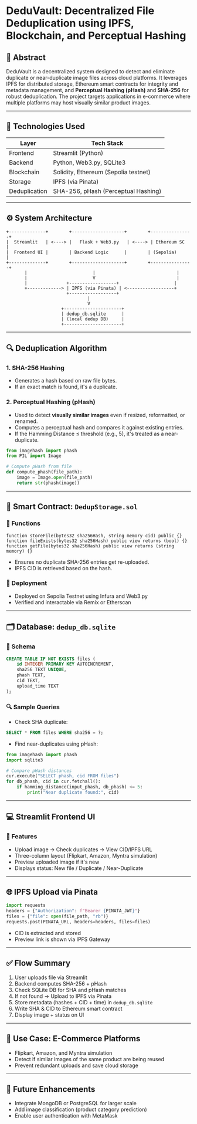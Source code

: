 # DeduVault: Decentralized File Deduplication using IPFS, Blockchain, and Perceptual Hashing

## 📌 Abstract

DeduVault is a decentralized system designed to detect and eliminate duplicate or near-duplicate image files across cloud platforms. It leverages IPFS for distributed storage, Ethereum smart contracts for integrity and metadata management, and **Perceptual Hashing (pHash)** and **SHA-256** for robust deduplication. The project targets applications in e-commerce where multiple platforms may host visually similar product images.

---

## 🧠 Technologies Used

| Layer         | Tech Stack                           |
| ------------- | ------------------------------------ |
| Frontend      | Streamlit (Python)                   |
| Backend       | Python, Web3.py, SQLite3             |
| Blockchain    | Solidity, Ethereum (Sepolia testnet) |
| Storage       | IPFS (via Pinata)                    |
| Deduplication | SHA-256, pHash (Perceptual Hashing)  |

---

## ⚙️ System Architecture

```
+--------------+        +--------------------+        +----------------+
|  Streamlit   | <----> |   Flask + Web3.py   | <----> | Ethereum SC    |
|  Frontend UI |        | Backend Logic      |        | (Sepolia)      |
+--------------+        +--------------------+        +----------------+
       |                         |                               |
       |                         V                               |
       |               +------------------+                     |
       +-------------> | IPFS (via Pinata) | <------------------+
                       +------------------+
                               |
                               V
                     +----------------------+
                     | dedup_db.sqlite      |
                     | (local dedup DB)     |
                     +----------------------+
```

---

## 🔍 Deduplication Algorithm

### 1. SHA-256 Hashing

- Generates a hash based on raw file bytes.
- If an exact match is found, it's a duplicate.

### 2. Perceptual Hashing (pHash)

- Used to detect **visually similar images** even if resized, reformatted, or renamed.
- Computes a perceptual hash and compares it against existing entries.
- If the Hamming Distance ≤ threshold (e.g., 5), it's treated as a near-duplicate.

```python
from imagehash import phash
from PIL import Image

# Compute pHash from file
def compute_phash(file_path):
    image = Image.open(file_path)
    return str(phash(image))
```

---

## 🧾 Smart Contract: `DedupStorage.sol`

### 📁 Functions

```solidity
function storeFile(bytes32 sha256Hash, string memory cid) public {}
function fileExists(bytes32 sha256Hash) public view returns (bool) {}
function getFile(bytes32 sha256Hash) public view returns (string memory) {}
```

- Ensures no duplicate SHA-256 entries get re-uploaded.
- IPFS CID is retrieved based on the hash.

### 🔐 Deployment

- Deployed on Sepolia Testnet using Infura and Web3.py
- Verified and interactable via Remix or Etherscan

---

## 🗂️ Database: `dedup_db.sqlite`

### 📐 Schema

```sql
CREATE TABLE IF NOT EXISTS files (
    id INTEGER PRIMARY KEY AUTOINCREMENT,
    sha256 TEXT UNIQUE,
    phash TEXT,
    cid TEXT,
    upload_time TEXT
);
```

### 🔍 Sample Queries

- Check SHA duplicate:

```sql
SELECT * FROM files WHERE sha256 = ?;
```

- Find near-duplicates using pHash:

```python
from imagehash import phash
import sqlite3

# Compare pHash distances
cur.execute("SELECT phash, cid FROM files")
for db_phash, cid in cur.fetchall():
    if hamming_distance(input_phash, db_phash) <= 5:
        print("Near duplicate found:", cid)
```

---

## 💻 Streamlit Frontend UI

### 🎨 Features

- Upload image → Check duplicates → View CID/IPFS URL
- Three-column layout (Flipkart, Amazon, Myntra simulation)
- Preview uploaded image if it's new
- Displays status: New file / Duplicate / Near-Duplicate

---

## 🌐 IPFS Upload via Pinata

```python
import requests
headers = {"Authorization": f"Bearer {PINATA_JWT}"}
files = {"file": open(file_path, "rb")}
requests.post(PINATA_URL, headers=headers, files=files)
```

- CID is extracted and stored
- Preview link is shown via IPFS Gateway

---

## ✅ Flow Summary

1. User uploads file via Streamlit
2. Backend computes SHA-256 + pHash
3. Check SQLite DB for SHA and pHash matches
4. If not found → Upload to IPFS via Pinata
5. Store metadata (hashes + CID + time) in `dedup_db.sqlite`
6. Write SHA & CID to Ethereum smart contract
7. Display image + status on UI

---

## 📄 Use Case: E-Commerce Platforms

- Flipkart, Amazon, and Myntra simulation
- Detect if similar images of the same product are being reused
- Prevent redundant uploads and save cloud storage

---



## 🚀 Future Enhancements

- Integrate MongoDB or PostgreSQL for larger scale
- Add image classification (product category prediction)
- Enable user authentication with MetaMask



